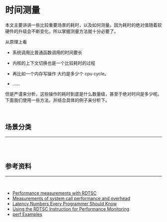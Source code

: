 # 时间测量

本文主要讲讲一些比较重要场景的耗时，以及如何测量。因为耗时的绝对值随着软硬件的升级会不断变化，所以掌握测量方法就十分必要了。

从原理上看

* 系统调用比普通函数调用的时间要长

* 内核的上下文切换也是一个比较耗时的过程

* 再比如一个内存写操作 大约是多少个 cpu cycle。

* ......

但是严谨来分析，这些操作的耗时到底是什么数量级，甚至于绝对时间是多少呢。下面我们使用一些方法，并结合具体的例子来分析下。

<br>

## 场景分类
----

<br>
















<br>

## 参考资料
----
<br>

* [Performance measurements with RDTSC](https://www.strchr.com/performance_measurements_with_rdtsc)
* [Measurements of system call performance and overhead](http://arkanis.de/weblog/2017-01-05-measurements-of-system-call-performance-and-overhead)
* [Latency Numbers Every Programmer Should Know](https://colin-scott.github.io/personal_website/research/interactive_latency.html)
* [Using the RDTSC Instruction for Performance Monitoring](https://www.ccsl.carleton.ca/~jamuir/rdtscpm1.pdf)
* [perf Examples](https://www.brendangregg.com/perf.html)